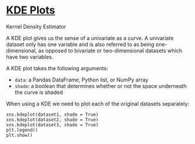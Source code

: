 # [KDE Plots](https://www.codecademy.com/paths/visualize-data-with-python/tracks/advanced-graphing-in-python/modules/seaborn-dvp/lessons/seaborn-distributions/exercises/kde-plots-ii)
Kernel Density Estimator

A KDE plot gives us the sense of a univariate as a curve. A univariate dataset only has one variable and is also referred to as being one-dimensional, as opposed to bivariate or two-dimensional datasets which have two variables.

A KDE plot takes the following arguments:
* `data`: a Pandas DataFrame, Python list, or NumPy array
* `shade`: a boolean that determines whether or not the space underneath the curve is shaded

When using a KDE we need to plot each of the original datasets separately:

```
sns.kdeplot(dataset1, shade = True)
sns.kdeplot(dataset2, shade = True)
sns.kdeplot(dataset3, shade = True)
plt.legend()
plt.show()
```
